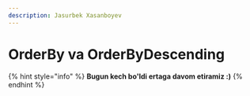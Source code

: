 ```yaml
---
description: Jasurbek Xasanboyev
---
```

# OrderBy va OrderByDescending
{% hint style="info" %}
**Bugun kech bo'ldi ertaga davom etiramiz :)** 
{% endhint %}
